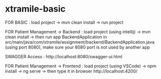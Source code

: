 # xtramile-basic

FOR BASIC :
load project -> mvn clean install -> run project


FOR Patient Management -> Backend :
load project (using intellij) -> mvn clean install -> then run app BackendApplication in src/main/java/com/xtramile/assignment/backend/BackendApplication.java (using port 8080), make sure your 8080 port is not used by another app

SWAGGER Access : http://localhost:8080/swagger-ui.html

FOR Patient Management -> Frontend :
load project (using VSCode) -> npm install -> ng serve -> then type it in browser http://localhost:4200/

